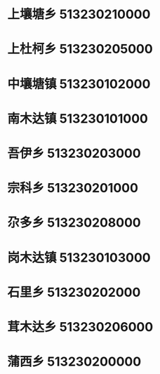 # 上壤塘乡 513230210000
# 上杜柯乡 513230205000
# 中壤塘镇 513230102000
# 南木达镇 513230101000
# 吾伊乡 513230203000
# 宗科乡 513230201000
# 尕多乡 513230208000
# 岗木达镇 513230103000
# 石里乡 513230202000
# 茸木达乡 513230206000
# 蒲西乡 513230200000
